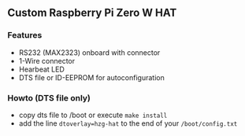 ## Custom Raspberry Pi Zero W HAT

### Features

- RS232 (MAX2323) onboard with connector
- 1-Wire connector
- Hearbeat LED
- DTS file or ID-EEPROM for autoconfiguration

### Howto (DTS file only)

- copy dts file to /boot or execute ````make install````
- add the line ````dtoverlay=hzg-hat```` to the end of your ````/boot/config.txt```` 
